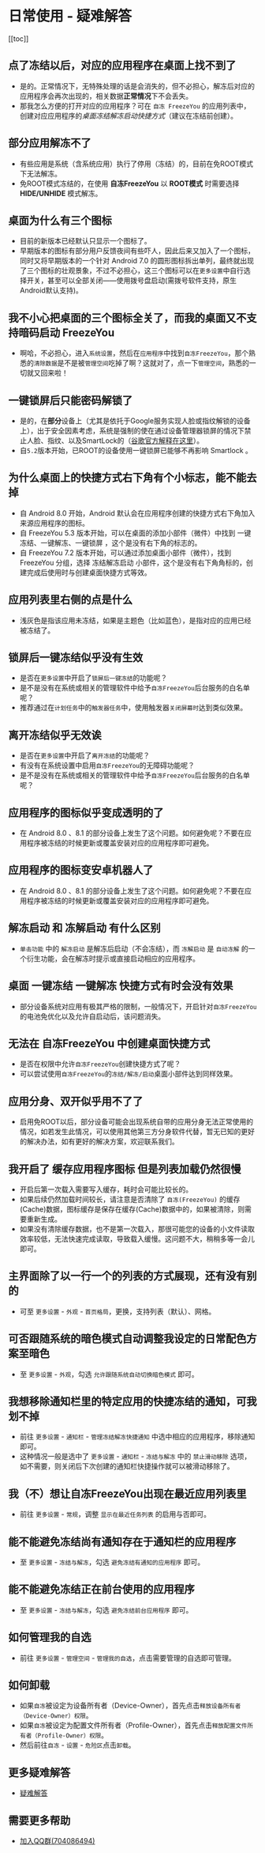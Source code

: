 # 日常使用 - 疑难解答
[[toc]]

## 点了冻结以后，对应的应用程序在桌面上找不到了
- 是的。正常情况下，无特殊处理的话是会消失的，但不必担心，解冻后对应的应用程序会再次出现的，相关数据**正常情况**下不会丢失。
- 那我怎么方便的打开对应的应用程序？可在 `自冻 FreezeYou` 的应用列表中，创建对应应用程序的*桌面冻结解冻启动快捷方式*（建议在冻结前创建）。

## 部分应用解冻不了
- 有些应用是系统（含系统应用）执行了停用（冻结）的，目前在免ROOT模式下无法解冻。
- 免ROOT模式冻结的，在使用 __自冻FreezeYou__ 以 __ROOT模式__ 时需要选择 __HIDE/UNHIDE__ 模式解冻。

## 桌面为什么有三个图标
- 目前的新版本已经默认只显示一个图标了。
- 早期版本的图标有部分用户反馈夜间有些吓人，因此后来又加入了一个图标，同时又将早期版本的一个针对 Android 7.0 的圆形图标拆出单列，最终就出现了三个图标的壮观景象，不过不必担心，这三个图标可以在`更多设置`中自行选择开关，甚至可以全部关闭——使用拨号盘启动(需拨号软件支持，原生Android默认支持)。

## 我不小心把桌面的三个图标全关了，而我的桌面又不支持暗码启动 FreezeYou
- 啊哈，不必担心，进入`系统设置`，然后在`应用程序`中找到`自冻FreezeYou`，那个熟悉的`清除数据`是不是被`管理空间`吃掉了啊？这就对了，点一下`管理空间`，熟悉的一切就又回来啦！

## 一键锁屏后只能密码解锁了
- 是的，在**部分**设备上（尤其是依托于Google服务实现人脸或指纹解锁的设备上），出于安全因素考虑，系统是强制的使在通过设备管理器锁屏的情况下禁止人脸、指纹、以及SmartLock的（[谷歌官方解释在这里](https://issuetracker.google.com/issues/37010802#comment110)）。
- 自`5.2`版本开始，已ROOT的设备使用一键锁屏已能够不再影响 Smartlock 。

## 为什么桌面上的快捷方式右下角有个小标志，能不能去掉
- 自 Android 8.0 开始，Android 默认会在应用程序创建的快捷方式右下角加入来源应用程序的图标。
- 自 FreezeYou 5.3 版本开始，可以在桌面的添加小部件（微件）中找到 一键冻结、一键解冻、一键锁屏 ，这个是没有右下角的标志的。
- 自 FreezeYou 7.2 版本开始，可以通过添加桌面小部件（微件），找到 FreezeYou 分组，选择 冻结解冻启动 小部件，这个是没有右下角角标的，创建完成后使用时与创建桌面快捷方式等效。

## 应用列表里右侧的点是什么
- 浅灰色是指该应用未冻结，如果是主题色（比如蓝色），是指对应的应用已经被冻结了。

## 锁屏后一键冻结似乎没有生效
- 是否在`更多设置`中开启了`锁屏后一键冻结`的功能呢？
- 是不是没有在系统或相关的管理软件中给予`自冻FreezeYou`后台服务的白名单呢？
- 推荐通过在`计划任务`中的`触发器任务`中，使用触发器`关闭屏幕时`达到类似效果。

## 离开冻结似乎无效诶
- 是否在`更多设置`中开启了`离开冻结`的功能呢？
- 有没有在系统设置中启用`自冻FreezeYou`的无障碍功能呢？
- 是不是没有在系统或相关的管理软件中给予`自冻FreezeYou`后台服务的白名单呢？

## 应用程序的图标似乎变成透明的了
- 在 Android 8.0 、8.1 的部分设备上发生了这个问题。如何避免呢？不要在应用程序被冻结的时候更新或覆盖安装对应的应用程序即可避免。

## 应用程序的图标变安卓机器人了
- 在 Android 8.0 、8.1 的部分设备上发生了这个问题。如何避免呢？不要在应用程序被冻结的时候更新或覆盖安装对应的应用程序即可避免。

## **解冻启动** 和 **冻解启动** 有什么区别
- `单击功能` 中的 `解冻启动` 是解冻后启动（不会冻结），而 `冻解启动` 是 `自动冻解` 的一个衍生功能，会在解冻时提示或直接启动相应的应用程序。

## 桌面 一键冻结 一键解冻 快捷方式有时会没有效果
- 部分设备系统对应用有极其严格的限制，一般情况下，开启针对`自冻FreezeYou`的电池免优化以及允许自启动后，该问题消失。

## 无法在 自冻FreezeYou 中创建桌面快捷方式
- 是否在权限中允许`自冻FreezeYou`创建快捷方式了呢？
- 可以尝试使用`自冻FreezeYou`的`冻结/解冻/启动`桌面小部件达到同样效果。

## 应用分身、双开似乎用不了了
- 启用免ROOT以后，部分设备可能会出现系统自带的应用分身无法正常使用的情况，如若发生此情况，可以使用其他第三方分身软件代替，暂无已知的更好的解决办法，如有更好的解决方案，欢迎联系我们。

## 我开启了 缓存应用程序图标 但是列表加载仍然很慢
- 开启后第一次载入需要写入缓存，耗时会可能比较长的。
- 如果后续仍然加载时间较长，请注意是否清除了 `自冻(FreezeYou)` 的缓存(Cache)数据，图标缓存是保存在缓存(Cache)数据中的，如果被清除，则需要重新生成。
- 如果没有清除缓存数据，也不是第一次载入，那很可能您的设备的小文件读取效率较低，无法快速完成读取，导致载入缓慢。这问题不大，稍稍多等一会儿即可。

## 主界面除了以一行一个的列表的方式展现，还有没有别的
- 可至 `更多设置` - `外观` - `首页格局`，更换，支持列表（默认）、网格。

## 可否跟随系统的暗色模式自动调整我设定的日常配色方案至暗色
- 至 `更多设置` - `外观`，勾选 `允许跟随系统自动切换暗色模式` 即可。

## 我想移除通知栏里的特定应用的快捷冻结的通知，可我划不掉
- 前往 `更多设置` - `通知栏` - `管理冻结解冻快捷通知` 中选中相应的应用程序，移除通知即可。
- 这种情况一般是选中了 `更多设置` - `通知栏` - `冻结与解冻` 中的 `禁止滑动移除` 选项，如不需要，则关闭后下次创建的通知栏快捷操作就可以被滑动移除了。

## 我（不）想让自冻FreezeYou出现在最近应用列表里
- 前往 `更多设置` - `常规`，调整 `显示在最近任务列表` 的启用与否即可。

## 能不能避免冻结尚有通知存在于通知栏的应用程序
- 至 `更多设置` - `冻结与解冻`，勾选 `避免冻结有通知的应用程序` 即可。

## 能不能避免冻结正在前台使用的应用程序
- 至 `更多设置` - `冻结与解冻`，勾选 `避免冻结前台应用程序` 即可。

## 如何管理我的自选
- 前往 `更多设置` - `管理空间` - `管理我的自选`，点击需要管理的自选即可管理。

## 如何卸载
- 如果`自冻`被设定为设备所有者（Device-Owner），首先点击`释放设备所有者（Device-Owner）权限`。
- 如果`自冻`被设定为配置文件所有者（Profile-Owner），首先点击`释放配置文件所有者（Profile-Owner）权限`。
- 然后前往`自冻` - `设置` - `危险区`点击`卸载`。

## 更多疑难解答
* [疑难解答](../faq/)

## 需要更多帮助
- [加入QQ群(704086494)](https://jq.qq.com/?_wv=1027&k=5RJffet)

